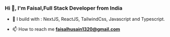 <h3 align="left">Hi 👋, I'm Faisal,Full Stack Developer from India</h3>

- 🧰 I build with : NextJS, ReactJS, TailwindCss, Javascript and Typescript.

- 📫 How to reach me **faisalhusain1320@gmail.com**




